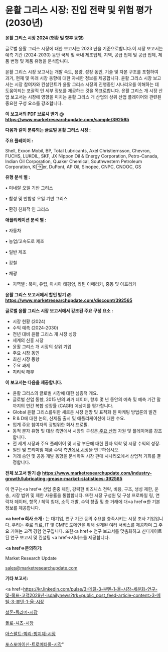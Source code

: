 # 윤활 그리스 시장: 진입 전략 및 위험 평가(2030년)

<strong>윤활 그리스 시장 2024 (현황 및 향후 동향)</strong>

글로벌 윤활 그리스 시장에 대한 보고서는 2023 년을 기준으로합니다.이 시장 보고서는 예측 기간 (2024-2030) 동안 국제 및 국내 제조업체, 지역, 공급 업체 및 공급 업체, 제품 변형 및 제품 유형을 분석합니다.

윤활 그리스 시장 보고서는 개발 속도, 용량, 성장 동인, 기술 및 자본 구조를 포함하여 과거, 현재 및 미래 시장 동향에 대한 자세한 정보를 제공합니다. 윤활 그리스 시장 보고서는 시장 참여자와 컨설턴트가 윤활 그리스 시장의 진행중인 시나리오를 이해하는 데 도움이되는 포괄적 인 세부 정보를 제공하는 것을 목표로합니다. 윤활 그리스 개 시장 산업 보고서는 시장에 영향을 미치는 윤활 그리스 개 산업의 상위 산업 플레이어와 관련된 중요한 구성 요소를 강조합니다.



<strong>이 보고서의 PDF 브로셔 받기 @ <a href=https://www.marketresearchupdate.com/sample/392565>https://www.marketresearchupdate.com/sample/392565</a></strong>



<strong>다음과 같이 분류되는 글로벌 윤활 그리스 시장 :</strong>



<strong>주요 플레이어 :</strong>

Shell, Exxon Mobil, BP, Total Lubricants, Axel Christiernsson, Chevron, FUCHS, LUKOIL, SKF, JX Nippon Oil & Energy Corporation, Petro-Canada, Indian Oil Corporation, Quaker Chemical, Southwestern Petroleum Corporation, Kler, DuPont, AP Oil, Sinopec, CNPC, CNOOC, GS



<strong>유형 분석 별 :</strong>

• 미네랄 오일 기반 그리스

• 합성 및 반합성 오일 기반 그리스

• 환경 친화적 인 그리스



<strong>애플리케이션 분석 별 :</strong>

• 자동차

• 농업/고속도로 제조

• 일반 제조

• 강철

• 채광

<ul>
  <li>지역별 : 북미, 유럽, 아시아 태평양, 라틴 아메리카, 중동 및 아프리카</li>
</ul>


<strong>윤활 그리스 보고서에서 할인 받기 @ <a href=https://www.marketresearchupdate.com/discount/392565>https://www.marketresearchupdate.com/discount/392565</a></strong>



<strong>글로벌 윤활 그리스 시장 보고서에서 강조된 주요 구성 요소 :</strong>
<ul>
  <li>시장 현황 (2024)</li>
  <li>수익 예측 (2024-2030)</li>
  <li>전년 대비 윤활 그리스 개 시장 성장</li>
  <li>세계의 신흥 시장</li>
  <li>윤활 그리스 개 시장의 상위 기업</li>
  <li>주요 시장 동인</li>
  <li>최신 시장 동향</li>
  <li>주요 과제</li>
  <li>지리적 해부</li>
</ul>


<strong>이 보고서는 다음을 제공합니다.</strong>
<ul>
  <li>윤활 그리스의 글로벌 시장에 대한 심층적 개요.</li>
  <li>글로벌 산업 동향, 2015 년의 과거 데이터, 향후 몇 년 동안의 예측 및 예측 기간 말까지의 연간 복합 성장률 (CAGR) 예상치를 평가합니다.</li>
  <li>Global 윤활 그리스를위한 새로운 시장 전망 및 표적화 된 마케팅 방법론의 발견</li>
  <li>R &amp; D에 대한 논의, 신제품 출시 및 애플리케이션에 대한 수요.</li>
  <li>업계 주요 참여자의 광범위한 회사 프로필.</li>
  <li>동적 분자 유형 및 대상 측면에서 시장의 구성은<a href=> 주요 산</a>업 자원 및 플레이어를 강조합니다.</li>
  <li>전 세계 시장과 주요 플레이어 및 시장 부문에 대한 환자 역학 및 시장 수익의 성장.</li>
  <li>일반 및 프리미엄 제품 수익 측면<a href=>에서 시</a>장을 연구하십시오.</li>
  <li>거래 승인 및 공동 개발 동향을 분석하여 시장 판매 시나리오에서 상업적 기회를 결정합니다.</li>
</ul>



<strong>전체 보고서 받기 @ <a href=https://www.marketresearchupdate.com/industry-growth/lubricating-grease-market-statistices-392565>https://www.marketresearchupdate.com/industry-growth/lubricating-grease-market-statistices-392565</a></strong>

이 연구는<a href=> 산업 존중</a> 체인, 강력한 비즈니스 전략, 비용, 구조, 생성 제한, 운송, 시장 범위 및 제한 사용률을 통합합니다. 또한 시장 구성원 및 구성 프로파일 링, 연락처 데이터, 항목 / 혜택 침대, 소득 개발, 수익 창출 및 총 거래에 대<a href=>한 기본 </a>정보를 제공합니다.



<strong><a href=>회사 소</a>개 :</strong>
는 대기업, 연구 기관 등의 수요를 충족시키는 시장 조사 기업입니다. 우리는 주로 의료, IT 및 CMFE 도메인을 위해 설계된 여러 서비스를 제공하며 그 주요 기여는 고객 경험 연구입니다. 또한<a href=> 연구 보</a>고서를 맞춤화하고 신디케이트 된 연구 보고서 및 컨설팅 <a href=>서비스</a>를 제공합니다.



<strong><a href=>문의하기:</a></strong>

Market Research Update

sales@marketresearchupdate.com



<strong>기타 보고서:</strong>

<a href=https://kr.linkedin.com/pulse/3-메틸-3-부텐-1-올-시장-세분화-연구-및-목표-고객2029년-isdailynews?trk=public_post_feed-article-content>3-메틸-3-부텐-1-올-시장</a>

<a href=https://www.linkedin.com/pulse/설폰-폴리머-시장-현재-및-미래-성장-2029-trend-tracking-tips-360-analysis-iqaaf/>설폰-폴리머-시장</a>

<a href=https://www.linkedin.com/pulse/폴로-셔츠-시장-진입-전략-및-위험-평가2029년-market-matrix-musings-analysis-8e4of/>폴로-셔츠-시장</a>

<a href=https://www.linkedin.com/pulse/아스팔트-박리-방지제-시장-진입-전략-및-위험-평가2029년-trendsetters-talk-360-analysis-lhovf/>아스팔트-박리-방지제-시장</a>

<a href=https://www.linkedin.com/pulse/포스포마이신-트로메타몰-시장-진입-전략-및-위험-평가2030년-x53nc/>포스포마이신-트로메타몰-시장</a>"
